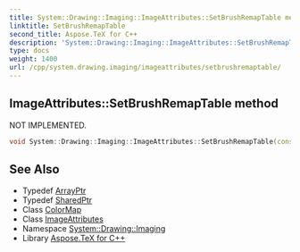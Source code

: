 ```yaml
---
title: System::Drawing::Imaging::ImageAttributes::SetBrushRemapTable method
linktitle: SetBrushRemapTable
second_title: Aspose.TeX for C++
description: 'System::Drawing::Imaging::ImageAttributes::SetBrushRemapTable method. NOT IMPLEMENTED in C++.'
type: docs
weight: 1400
url: /cpp/system.drawing.imaging/imageattributes/setbrushremaptable/
---
```

## ImageAttributes::SetBrushRemapTable method


NOT IMPLEMENTED.

```cpp
void System::Drawing::Imaging::ImageAttributes::SetBrushRemapTable(const ArrayPtr<SharedPtr<ColorMap>> &map)
```


## See Also

* Typedef [ArrayPtr](../../../system/arrayptr/)
* Typedef [SharedPtr](../../../system/sharedptr/)
* Class [ColorMap](../../colormap/)
* Class [ImageAttributes](../)
* Namespace [System::Drawing::Imaging](../../)
* Library [Aspose.TeX for C++](../../../)
